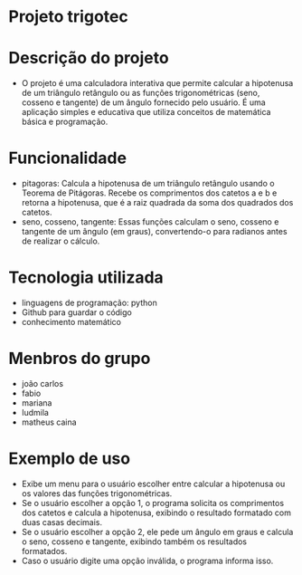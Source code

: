# Projeto trigotec
# Descrição do projeto
- O projeto é uma calculadora interativa que permite calcular a hipotenusa de um triângulo retângulo ou as funções trigonométricas (seno, cosseno e tangente) de um ângulo fornecido pelo usuário. É uma aplicação simples e educativa que utiliza conceitos de matemática básica e programação.
# Funcionalidade
- pitagoras: Calcula a hipotenusa de um triângulo retângulo usando o Teorema de Pitágoras. Recebe os comprimentos dos catetos a e b e retorna a hipotenusa, que é a raiz quadrada da soma dos quadrados dos catetos.
- seno, cosseno, tangente: Essas funções calculam o seno, cosseno e tangente de um ângulo (em graus), convertendo-o para radianos antes de realizar o cálculo.
# Tecnologia utilizada
- linguagens de programação: python
- Github para guardar o código
- conhecimento matemático 
# Menbros do grupo
- joão carlos
- fabio
- mariana
- ludmila
- matheus caina
# Exemplo de uso
- Exibe um menu para o usuário escolher entre calcular a hipotenusa ou os valores das funções trigonométricas.
- Se o usuário escolher a opção 1, o programa solicita os comprimentos dos catetos e calcula a hipotenusa, exibindo o resultado formatado com duas casas decimais.
- Se o usuário escolher a opção 2, ele pede um ângulo em graus e calcula o seno, cosseno e tangente, exibindo também os resultados formatados.
- Caso o usuário digite uma opção inválida, o programa informa isso.
